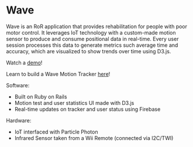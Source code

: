# Wave

Wave is an RoR application that provides rehabilitation for people with poor motor control. It leverages IoT technology with a custom-made motion sensor to produce and consume positional data in real-time. Every user session processes this data to generate metrics such average time and accuracy, which are visualized to show trends over time using D3.js.

Watch a [demo](https://youtu.be/VSNmgCS7qPw)!

Learn to build a Wave Motion Tracker [here](https://www.hackster.io/jkim0120/wave)!

Software:

* Built on Ruby on Rails
* Motion test and user statistics UI made with D3.js
* Real-time updates on tracker and user status using Firebase

Hardware:

* IoT interfaced with Particle Photon
* Infrared Sensor taken from a Wii Remote (connected via I2C/TWI)
